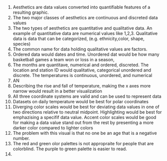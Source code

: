 1. Aesthetics are data values converted into quantifiable features of a resulting graphic.
2. The two major classes of aesthetics are continuous and discreted data values
3. The two types of aesthetics are quantitative and qualitative data. An example of quantitative data are numerical values like 1,2,3.
   Qualitative data is data that can be categorized, (e.g. ethnicity,color, shape, species)
4. The common name for data holding qualitative values are factors.
5. Ordered data would dates and time. Unordered dat would be how many basketball games a team won or loss in a season,
6. The months are quantitave, numerical and ordered, discreted. The location and station ID would qualitative, categorical unordered and discrete.
The temperatures is continuous, unordered, and numerical
7. AN
8. Describing the rise and fall of temperature, making the x axes more narrow would result in a better visualization
9. All three coordinate systems are valid and can be used to represent data
10. Datasets on daily temperature would be best for polar coordinates
11. Diverging color scales would be best for deviating data values in one of two directions relative to neutral midpoint.
Highlighting would be best for emphazising a specifif data value.
Accent color scales would be good for making a data value stand out from the rest by presenting a more darker color compared to
lighter colors
12. The problem with this visual is that no one be an age that is a negative number.
13. The red and green olor palettes is not appropraite for people that are colorblind. The purple to green palette is
    easier to read.
14.
